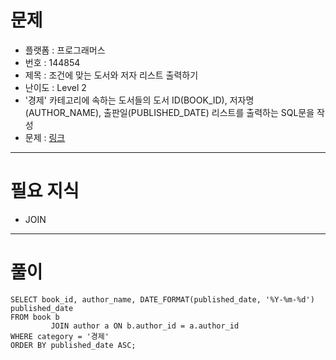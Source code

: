 # 문제
- 플랫폼 : 프로그래머스
- 번호 : 144854
- 제목 : 조건에 맞는 도서와 저자 리스트 출력하기
- 난이도 : Level 2
- '경제' 카테고리에 속하는 도서들의 도서 ID(BOOK_ID), 저자명(AUTHOR_NAME), 출판일(PUBLISHED_DATE) 리스트를 출력하는 SQL문을 작성
- 문제 : <a href="https://school.programmers.co.kr/learn/courses/30/lessons/144854" target="_blank">링크</a>

---

# 필요 지식
- JOIN

---

# 풀이
```mysql
SELECT book_id, author_name, DATE_FORMAT(published_date, '%Y-%m-%d') published_date
FROM book b
         JOIN author a ON b.author_id = a.author_id
WHERE category = '경제'
ORDER BY published_date ASC;
```
